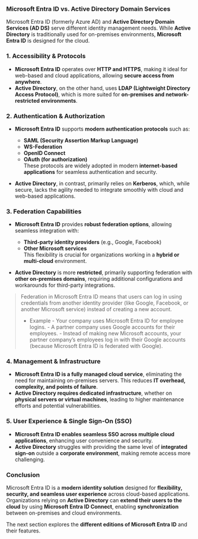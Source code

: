 ### **Microsoft Entra ID vs. Active Directory Domain Services**  

Microsoft Entra ID (formerly Azure AD) and **Active Directory Domain Services (AD DS)** serve different identity management needs. While **Active Directory** is traditionally used for on-premises environments, **Microsoft Entra ID** is designed for the cloud.  



### **1. Accessibility & Protocols**  
- **Microsoft Entra ID** operates over **HTTP and HTTPS**, making it ideal for web-based and cloud applications, allowing **secure access from anywhere**.  
- **Active Directory**, on the other hand, uses **LDAP (Lightweight Directory Access Protocol)**, which is more suited for **on-premises and network-restricted environments**.  



### **2. Authentication & Authorization**  
- **Microsoft Entra ID** supports **modern authentication protocols** such as:  
  - **SAML (Security Assertion Markup Language)**  
  - **WS-Federation**  
  - **OpenID Connect**  
  - **OAuth (for authorization)**  
  These protocols are widely adopted in modern **internet-based applications** for seamless authentication and security.  

- **Active Directory**, in contrast, primarily relies on **Kerberos**, which, while secure, lacks the agility needed to integrate smoothly with cloud and web-based applications.  



### **3. Federation Capabilities**  
- **Microsoft Entra ID** provides **robust federation options**, allowing seamless integration with:  
  - **Third-party identity providers** (e.g., Google, Facebook)  
  - **Other Microsoft services**  
  This flexibility is crucial for organizations working in a **hybrid or multi-cloud** environment.  

- **Active Directory** is more **restricted**, primarily supporting federation with **other on-premises domains**, requiring additional configurations and workarounds for third-party integrations.  

> Federation in Microsoft Entra ID means that users can log in using credentials from another identity provider (like Google, Facebook, or another Microsoft service) instead of creating a new account.
>  - Example 
    - Your company uses Microsoft Entra ID for employee logins.
    - A partner company uses Google accounts for their employees.
    - Instead of making new Microsoft accounts, your partner company’s employees log in with their Google accounts (because Microsoft Entra ID is federated with Google).

### **4. Management & Infrastructure**  
- **Microsoft Entra ID is a fully managed cloud service**, eliminating the need for maintaining on-premises servers. This reduces **IT overhead, complexity, and points of failure**.  
- **Active Directory requires dedicated infrastructure**, whether on **physical servers or virtual machines**, leading to higher maintenance efforts and potential vulnerabilities.  



### **5. User Experience & Single Sign-On (SSO)**  
- **Microsoft Entra ID enables seamless SSO across multiple cloud applications**, enhancing user convenience and security.  
- **Active Directory** struggles with providing the same level of **integrated sign-on** outside a **corporate environment**, making remote access more challenging.  



### **Conclusion**  
Microsoft Entra ID is a **modern identity solution** designed for **flexibility, security, and seamless user experience** across cloud-based applications. Organizations relying on **Active Directory** can **extend their users to the cloud** by using **Microsoft Entra ID Connect**, enabling **synchronization** between on-premises and cloud environments.  

The next section explores the **different editions of Microsoft Entra ID** and their features.